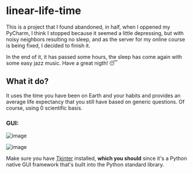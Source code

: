 # linear-life-time
<p>
  This is a project that I found abandoned, in half, when I oppened my PyCharm, I think I stopped because it seemed a little depressing, but with noisy neighbors resulting no sleep, and as the server for my
  online course is being fixed, I decided to finish it.
  <br>
  
  In the end of it, it has passed some hours, the sleep has come again with some easy jazz music. Have a great nigth! 😴
</p>

<h2>What it do?</h2>
<p>
  It uses the time you have been on Earth and your habits and provides an average life expectancy that you still have based on generic questions. Of course, using 0 scientific basis.
</p>

<h3>GUI:</h3>

![image](https://github.com/jpgercc/linear-life-time/assets/115590969/f7c30fec-c58d-4845-9337-16e08a120216)

![image](https://github.com/jpgercc/linear-life-time/assets/115590969/bcce0113-4331-4967-aab0-8c583a2ee856)

<p>
  Make sure you have <a href='https://docs.python.org/3/library/tkinter.html'>Tkinter</a> installed, <b>which you should</b> since it's a Python native GUI framework that's built into the Python standard library.
</p>

